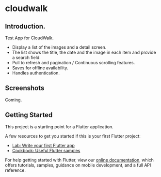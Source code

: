 # cloudwalk

## Introduction.

Test App for CloudWalk.

 - Display a list of the images and a detail screen.
 - The list shows the title, the date and the image in each item and provide a search field.
 - Pull to refresh and pagination / Continuous scrolling features.
 - Saves for offline availability.
 - Handles authentication.

## Screenshots
Coming.

## Getting Started

This project is a starting point for a Flutter application.

A few resources to get you started if this is your first Flutter project:

- [Lab: Write your first Flutter app](https://flutter.dev/docs/get-started/codelab)
- [Cookbook: Useful Flutter samples](https://flutter.dev/docs/cookbook)

For help getting started with Flutter, view our
[online documentation](https://flutter.dev/docs), which offers tutorials,
samples, guidance on mobile development, and a full API reference.
